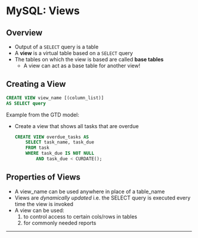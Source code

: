 # MySQL: Views

## Overview

- Output of a `SELECT` query is a table
- A **view** is a virtual table based on a `SELECT` query
- The tables on which the view is based are called **base tables**
  - A view can act as a base table for another view!

## Creating a View

```sql
CREATE VIEW view_name [(column_list)]
AS SELECT query
```

Example from the GTD model:
- Create a view that shows all tasks that are overdue

    ```sql
    CREATE VIEW overdue_tasks AS
        SELECT task_name, task_due
        FROM task
        WHERE task_due IS NOT NULL 
            AND task_due < CURDATE();
    ```

## Properties of Views

- A view_name can be used anywhere in place of a table_name
- Views are *dynamically updated* i.e. the SELECT query is executed every time the view is invoked
- A view can be used:
  1. to control access to certain cols/rows in tables
  1. for commonly needed reports

---